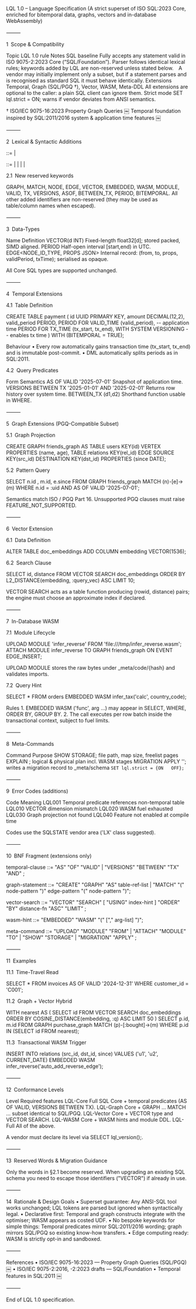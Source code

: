 LQL 1.0 – Language Specification
(A strict superset of ISO SQL:2023 Core, enriched for bitemporal data, graphs, vectors and in-database WebAssembly)

⸻

1 Scope & Compatibility

Topic	LQL 1.0 rule	Notes
SQL baseline	Fully accepts any statement valid in ISO 9075-2:2023 Core (“SQL/Foundation”).	Parser follows identical lexical rules; keywords added by LQL are non-reserved unless stated below. A vendor may initially implement only a subset, but if a statement parses and is recognised as standard SQL it must behave identically.
Extensions	Temporal, Graph (SQL/PGQ †), Vector, WASM, Meta-DDL	All extensions are optional to the caller: a plain SQL client can ignore them.
Strict mode	SET lql.strict = ON; warns if vendor deviates from ANSI semantics.	

† ISO/IEC 9075-16:2023 Property Graph Queries  ￼
Temporal foundation inspired by SQL:2011/2016 system & application time features  ￼

⸻

2 Lexical & Syntactic Additions

<statement>          ::=  <sql-statement>
                       |  <lql-extension>

<lql-extension>      ::=  <temporal-clause>
                       |  <graph-statement>
                       |  <vector-search>
                       |  <wasm-hint>
                       |  <meta-command>

2.1 New reserved keywords

GRAPH, MATCH, NODE, EDGE, VECTOR, EMBEDDED, WASM, MODULE, VALID, TX, VERSIONS, ASOF, BETWEEN_TX, PERIOD, BITEMPORAL.
All other added identifiers are non-reserved (they may be used as table/column names when escaped).

⸻

3 Data-Types

Name	Definition
VECTOR(d INT)	Fixed-length float32[d]; stored packed, SIMD aligned.
PERIOD<TIMESTAMP>	Half-open interval [start,end) in UTC.
EDGE<NODE_ID_TYPE, PROPS JSON>	Internal record: (from, to, props, validPeriod, txTime); serialised as opaque.

All Core SQL types are supported unchanged.

⸻

4 Temporal Extensions

4.1 Table Definition

CREATE TABLE payment (
    id            UUID PRIMARY KEY,
    amount        DECIMAL(12,2),
    valid_period  PERIOD<TIMESTAMP>,
    PERIOD FOR VALID_TIME (valid_period),   -- application time
    PERIOD FOR TX_TIME    (tx_start, tx_end),
    WITH SYSTEM VERSIONING                    -- enables tx time
) WITH (BITEMPORAL = TRUE);

Behaviour
	•	Every row automatically gains transaction time (tx_start, tx_end) and is immutable post-commit.
	•	DML automatically splits periods as in SQL:2011.

4.2 Query Predicates

Form	Semantics
AS OF VALID '2025-07-01'	Snapshot of application time.
VERSIONS BETWEEN TX '2025-01-01' AND '2025-02-01'	Returns row history over system time.
BETWEEN_TX (d1,d2)	Shorthand function usable in WHERE.


⸻

5 Graph Extensions (PGQ-Compatible Subset)

5.1 Graph Projection

CREATE GRAPH friends_graph
  AS TABLE users   KEY(id)
     VERTEX PROPERTIES (name, age),
     TABLE relations  KEY(rel_id)
     EDGE  SOURCE KEY(src_id)  DESTINATION KEY(dst_id)
     PROPERTIES (since DATE);

5.2 Pattern Query

SELECT n.id , m.id, e.since
FROM GRAPH friends_graph
MATCH (n)-[e]->(m)
WHERE n.id = :uid
  AND AS OF VALID '2025-07-01';

Semantics match ISO / PGQ Part 16. Unsupported PGQ clauses must raise FEATURE_NOT_SUPPORTED.

⸻

6 Vector Extension

6.1 Data Definition

ALTER TABLE doc_embeddings
ADD COLUMN embedding VECTOR(1536);

6.2 Search Clause

SELECT id, distance
FROM VECTOR SEARCH doc_embeddings
ORDER BY L2_DISTANCE(embedding, :query_vec) ASC
LIMIT 10;

VECTOR SEARCH acts as a table function producing (rowid, distance) pairs; the engine must choose an approximate index if declared.

⸻

7 In-Database WASM

7.1 Module Lifecycle

UPLOAD MODULE 'infer_reverse' FROM 'file:///tmp/infer_reverse.wasm';
ATTACH MODULE infer_reverse TO GRAPH friends_graph
  ON EVENT EDGE_INSERT;

UPLOAD MODULE stores the raw bytes under _meta/code/{hash} and validates imports.

7.2 Query Hint

SELECT *
FROM orders
EMBEDDED WASM infer_tax('calc', country_code);

Rules
	1.	EMBEDDED WASM <module>('func', arg …) may appear in SELECT, WHERE, ORDER BY, GROUP BY.
	2.	The call executes per row batch inside the transactional context, subject to fuel limits.

⸻

8 Meta-Commands

Command	Purpose
SHOW STORAGE;	file path, map size, freelist pages
EXPLAIN <stmt>;	logical & physical plan incl. WASM stages
MIGRATION APPLY '<json>';	writes a migration record to _meta/schema
`SET lql.strict = {ON	OFF};`


⸻

9 Error Codes (additions)

Code	Meaning
LQL001	Temporal predicate references non-temporal table
LQL010	VECTOR dimension mismatch
LQL020	WASM fuel exhausted
LQL030	Graph projection not found
LQL040	Feature not enabled at compile time

Codes use the SQLSTATE vendor area ('LX' class suggested).

⸻

10 BNF Fragment (extensions only)

temporal-clause ::=  "AS" "OF" "VALID" <timestamp>
                  |  "VERSIONS" "BETWEEN" "TX" <timestamp> "AND" <timestamp>;

graph-statement ::=  "CREATE" "GRAPH" <ident> "AS" table-ref-list
                  |  "MATCH" "(" node-pattern ")" edge-pattern "(" node-pattern ")";

vector-search   ::=  "VECTOR" "SEARCH" <table> [ "USING" index-hint ]
                     "ORDER" "BY" distance-fn "ASC" "LIMIT" <n>;

wasm-hint       ::=  "EMBEDDED" "WASM" <module-name> "(" <string> ["," arg-list] ")";

meta-command    ::=  "UPLOAD" "MODULE" <string> "FROM" <string>
                  |  "ATTACH" "MODULE" <ident> "TO" <object>
                  |  "SHOW" "STORAGE"
                  |  "MIGRATION" "APPLY" <string>;


⸻

11 Examples

11.1 Time-Travel Read

SELECT *
FROM invoices
AS OF VALID '2024-12-31'
WHERE customer_id = 'C001';

11.2 Graph + Vector Hybrid

WITH nearest AS (
  SELECT id
  FROM VECTOR SEARCH doc_embeddings
  ORDER BY COSINE_DISTANCE(embedding, :q) ASC
  LIMIT 50
)
SELECT p.id, m.id
FROM GRAPH purchase_graph
MATCH (p)-[:bought]->(m)
WHERE p.id IN (SELECT id FROM nearest);

11.3 Transactional WASM Trigger

INSERT INTO relations (src_id, dst_id, since)
VALUES ('u1', 'u2', CURRENT_DATE)
EMBEDDED WASM infer_reverse('auto_add_reverse_edge');


⸻

12 Conformance Levels

Level	Required features
LQL-Core	Full SQL Core + temporal predicates (AS OF VALID, VERSIONS BETWEEN TX).
LQL-Graph	Core + GRAPH … MATCH … subset identical to SQL/PGQ.
LQL-Vector	Core + VECTOR type and VECTOR SEARCH.
LQL-WASM	Core + WASM hints and module DDL.
LQL-Full	All of the above.

A vendor must declare its level via SELECT lql_version();.

⸻

13 Reserved Words & Migration Guidance

Only the words in §2.1 become reserved.
When upgrading an existing SQL schema you need to escape those identifiers ("VECTOR") if already in use.

⸻

14 Rationale & Design Goals
	•	Superset guarantee: Any ANSI-SQL tool works unchanged; LQL tokens are parsed but ignored when syntactically legal.
	•	Declarative first: Temporal and graph constructs integrate with the optimiser; WASM appears as costed UDF.
	•	No bespoke keywords for simple things: Temporal predicates mirror SQL:2011/2016 wording; graph mirrors SQL/PGQ so existing know-how transfers.
	•	Edge computing ready: WASM is strictly opt-in and sandboxed.

⸻

References
	•	ISO/IEC 9075-16:2023 — Property Graph Queries (SQL/PGQ)  ￼
	•	ISO/IEC 9075-2:2016, -2:2023 drafts — SQL/Foundation
	•	Temporal features in SQL:2011  ￼

⸻

End of LQL 1.0 specification.
